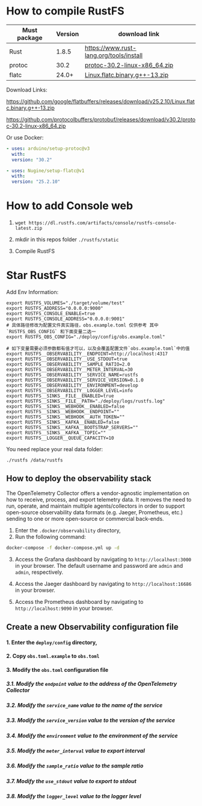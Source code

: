# How to compile RustFS

| Must package | Version | download link                                                                                                                    |
|--------------|---------|----------------------------------------------------------------------------------------------------------------------------------|
| Rust         | 1.8.5   | https://www.rust-lang.org/tools/install                                                                                          |
| protoc       | 30.2    | [protoc-30.2-linux-x86_64.zip](https://github.com/protocolbuffers/protobuf/releases/download/v30.2/protoc-30.2-linux-x86_64.zip) |
| flatc        | 24.0+   | [Linux.flatc.binary.g++-13.zip](https://github.com/google/flatbuffers/releases/download/v25.2.10/Linux.flatc.binary.g++-13.zip)  |

Download Links:

https://github.com/google/flatbuffers/releases/download/v25.2.10/Linux.flatc.binary.g++-13.zip

https://github.com/protocolbuffers/protobuf/releases/download/v30.2/protoc-30.2-linux-x86_64.zip

Or use Docker:

```yml
- uses: arduino/setup-protoc@v3
  with:
  version: "30.2"

- uses: Nugine/setup-flatc@v1
  with:
  version: "25.2.10"
```

# How to add Console web

1. `wget https://dl.rustfs.com/artifacts/console/rustfs-console-latest.zip`

2. mkdir in this repos folder `./rustfs/static`

3. Compile RustFS

# Star RustFS

Add Env Information:

```
export RUSTFS_VOLUMES="./target/volume/test"
export RUSTFS_ADDRESS="0.0.0.0:9000"
export RUSTFS_CONSOLE_ENABLE=true
export RUSTFS_CONSOLE_ADDRESS="0.0.0.0:9001"
# 具体路径修改为配置文件真实路径，obs.example.toml 仅供参考 其中`RUSTFS_OBS_CONFIG` 和下面变量二选一
export RUSTFS_OBS_CONFIG="./deploy/config/obs.example.toml"

# 如下变量需要必须参数都有值才可以，以及会覆盖配置文件`obs.example.toml`中的值
export RUSTFS__OBSERVABILITY__ENDPOINT=http://localhost:4317
export RUSTFS__OBSERVABILITY__USE_STDOUT=true
export RUSTFS__OBSERVABILITY__SAMPLE_RATIO=2.0
export RUSTFS__OBSERVABILITY__METER_INTERVAL=30
export RUSTFS__OBSERVABILITY__SERVICE_NAME=rustfs
export RUSTFS__OBSERVABILITY__SERVICE_VERSION=0.1.0
export RUSTFS__OBSERVABILITY__ENVIRONMENT=develop
export RUSTFS__OBSERVABILITY__LOGGER_LEVEL=info
export RUSTFS__SINKS__FILE__ENABLED=true
export RUSTFS__SINKS__FILE__PATH="./deploy/logs/rustfs.log"
export RUSTFS__SINKS__WEBHOOK__ENABLED=false
export RUSTFS__SINKS__WEBHOOK__ENDPOINT=""
export RUSTFS__SINKS__WEBHOOK__AUTH_TOKEN=""
export RUSTFS__SINKS__KAFKA__ENABLED=false
export RUSTFS__SINKS__KAFKA__BOOTSTRAP_SERVERS=""
export RUSTFS__SINKS__KAFKA__TOPIC=""
export RUSTFS__LOGGER__QUEUE_CAPACITY=10
```

You need replace your real data folder:

```
./rustfs /data/rustfs
```

## How to deploy the observability stack

The OpenTelemetry Collector offers a vendor-agnostic implementation on how to receive, process, and export telemetry
data. It removes the need to run, operate, and maintain multiple agents/collectors in order to support open-source
observability data formats (e.g. Jaeger, Prometheus, etc.) sending to one or more open-source or commercial back-ends.

1. Enter the `.docker/observability` directory,
2. Run the following command:

```bash
docker-compose -f docker-compose.yml up -d
```

3. Access the Grafana dashboard by navigating to `http://localhost:3000` in your browser. The default username and
   password are `admin` and `admin`, respectively.

4. Access the Jaeger dashboard by navigating to `http://localhost:16686` in your browser.

5. Access the Prometheus dashboard by navigating to `http://localhost:9090` in your browser.

## Create a new Observability configuration file

#### 1. Enter the `deploy/config` directory,

#### 2. Copy `obs.toml.example` to `obs.toml`

#### 3. Modify the `obs.toml` configuration file

##### 3.1. Modify the `endpoint` value to the address of the OpenTelemetry Collector

##### 3.2. Modify the `service_name` value to the name of the service

##### 3.3. Modify the `service_version` value to the version of the service

##### 3.4. Modify the `environment` value to the environment of the service

##### 3.5. Modify the `meter_interval` value to export interval

##### 3.6. Modify the `sample_ratio` value to the sample ratio

##### 3.7. Modify the `use_stdout` value to export to stdout

##### 3.8. Modify the `logger_level` value to the logger level



